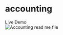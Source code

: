 # accounting
Live Demo <br>
![Accounting read me file](https://github.com/innainna0/accounting/assets/138897277/21d1ed32-ae5a-4020-9663-554ff9ba723c)
